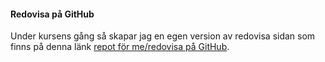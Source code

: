 #### Redovisa på GitHub

Under kursens gång så skapar jag en egen version av redovisa sidan som finns på denna länk [repot för me/redovisa på GitHub](https://github.com/EmilHacklin/oophp-v5).
